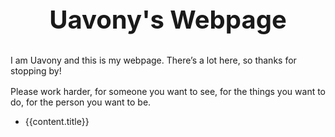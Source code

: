 <script lang="ts" setup>
import { useData } from 'vitepress'

const { theme } = useData()

</script>

<div class="title-box">Uavony's Webpage</div> 

<p>I am Uavony and this is my webpage. There’s a lot here, so thanks for stopping by!</p>

<p style="margin-top: 1rem;">Please work harder, for someone you want to see, for the things you want to do, for the person you want to be.</p>

<ul>
    <li v-for="content in theme.cusData" ><a :href="content.url">{{content.title}}</a></li>
</ul>

<style lang="less" scoped>
.title-box {
    font-size: 2.5rem;
    font-weight:700;
    margin: 0 auto;
    margin-bottom: 2rem;
    text-align:center;
}
</style>

